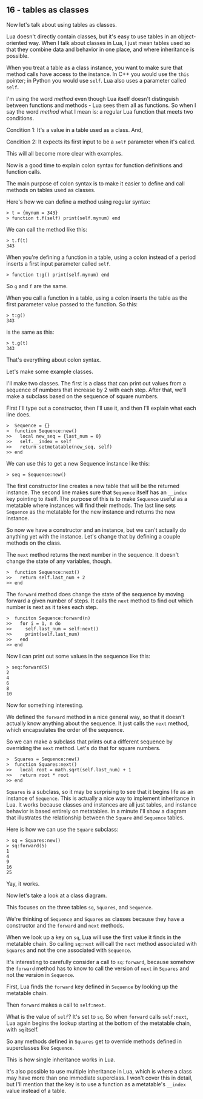 ## 16 - tables as classes

<!-- 16.1 intro -->

Now let's talk about using tables as classes.

Lua doesn't directly contain classes, but it's
easy to use tables in an object-oriented way.
When I talk about classes in Lua, I just mean
tables used so that they
combine data and behavior in one place, and
where inheritance is possible.

When you treat a table as a class instance, you
want to make sure that method calls have access
to the instance. In C++ you would use the `this`
pointer; in Python you would use `self`.
Lua also uses a parameter called `self`.

I'm using the word *method* even though
Lua itself doesn't distinguish between functions
and methods - Lua sees them all as functions.
So when I say the word *method* what I mean is:
a regular Lua function that meets two conditions.

Condition 1: It's a value in a table used as a class. And,

Condition 2: It expects its first input to be a `self` parameter when it's called.

This will all become more clear with examples.

<!-- 16.2 colon syntax -->

Now is a good time to explain colon syntax for
function definitions and function calls.

The main purpose of colon syntax is to make it easier
to define and call methods on tables used as classes.

Here's how we can define a method using regular syntax:

    > t = {mynum = 343}
    > function t.f(self) print(self.mynum) end

We can call the method like this:

    > t.f(t)
    343

When you're defining a function in a table, using a colon
instead of a period inserts a first input parameter called
`self`.

    > function t:g() print(self.mynum) end

So `g` and `f` are the same.

When you call a function in a table, using a colon inserts
the table as the first parameter value passed to the function.
So this:

    > t:g()
    343

is the same as this:

    > t.g(t)
    343

That's everything about colon syntax.

<!-- 16.3 constructors -->

Let's make some example classes.

I'll make two classes. The first is a class that
can print out values from a sequence of numbers that
increase by 2 with each step.
After that, we'll make a subclass based on the
sequence of square numbers.

First I'll type out a constructor, then I'll use it,
and then I'll explain what each line does.

    >  Sequence = {}
    >  function Sequence:new()
    >>   local new_seq = {last_num = 0}
    >>   self.__index = self
    >>   return setmetatable(new_seq, self)
    >> end

We can use this to get a new Sequence instance
like this:

    > seq = Sequence:new()

The first constructor line creates a new table that
will be the returned instance. The second line makes
sure that `Sequence` itself has an `__index` key
pointing to itself. The purpose of this is to make
`Sequence` useful as a metatable where instances
will find their methods. The last line sets
`Sequence` as the metatable for the new instance
and returns the new instance.

<!-- 16.4 methods -->

So now we have a constructor and an instance, but
we can't actually do anything yet with the instance.
Let's change that by defining a couple methods on
the class.

The `next` method returns the next number in the
sequence. It doesn't change the state of any
variables, though.

    >  function Sequence:next()
    >>   return self.last_num + 2
    >> end

The `forward` method does change the state of
the sequence by moving forward a given number
of steps. It calls the `next` method to find out
which number is next as it takes each step.

    >  funciton Sequence:forward(n)
    >>   for i = 1, n do
    >>     self.last_num = self:next()
    >>     print(self.last_num)
    >>   end
    >> end

Now I can print out some values in the sequence
like this:

    > seq:forward(5)
    2
    4
    6
    8
    10

<!-- 16.5 inheritance -->

Now for something interesting.

We defined the `forward` method in a nice general
way, so that it doesn't actually know anything about
the sequence. It just calls the `next` method, which
encapsulates the order of the sequence.

So we can make a subclass that prints out a
different sequence by overriding the `next` method.
Let's do that for square numbers.

    >  Squares = Sequence:new()
    >  function Squares:next()
    >>   local root = math.sqrt(self.last_num) + 1
    >>   return root * root
    >> end

`Squares` is a subclass, so it may be surprising to see
that it begins life as an instance of `Sequence`. This
is actually a nice way to implement inheritance in Lua.
It works because classes and instances are all just
tables, and instance behavior is based entirely on
metatables. In a minute I'll show a diagram that
illustrates the relationship between the `Square`
and `Sequence` tables.

Here is how we can use the `Square` subclass:

    > sq = Squares:new()
    > sq:forward(5)
    1
    4
    9
    16
    25

Yay, it works.

Now let's take a look at a class diagram.

<!-- switch to slide view -->

This focuses on the three tables `sq`, `Squares`,
and `Sequence`.

We're thinking of `Sequence` and `Squares` as
classes because they have a constructor and the
`forward` and `next` methods.

When we look up a key on `sq`, Lua will use the first
value it finds in the metatable chain. So calling
`sq:next` will call the `next` method associated with
`Squares` and not the one associated with `Sequence`.

<!-- next slide -->

It's interesting to carefully consider a call to
`sq:forward`, because somehow the `forward` method
has to know to call the version of `next` in
`Squares` and not the version in `Sequence`.

<!-- next slide -->

First, Lua finds the `forward` key defined in
`Sequence` by looking up the metatable chain.

<!-- next slide -->

Then `forward` makes a call to `self:next`.

What is the value of `self`? It's set to `sq`.
So when `forward` calls `self:next`,
Lua again begins the lookup starting at the bottom
of the metatable chain, with `sq` itself.

So any methods defined in `Squares` get to override
methods defined in superclasses like `Sequence`.

This is how single inheritance works in Lua.

It's also possible to use multiple inheritance in Lua,
which is where a class may have more than one
immediate superclass. I won't cover this in detail,
but I'll mention that the key is to use a function
as a metatable's `__index` value instead of a table.
